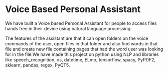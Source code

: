 # Voice Based Personal Assistant

We have built a Voice based Personal Assistant for people to access files hands free in their device using natural language processing.

The features of the assistant are that it can open folders on the voice commands of the user, open files in that folder and also find words in that file and create new file containing pages that had the word user was looking for in the file.We have made this project on python using NLP and libraries like speech_recognition, os, datetime, ELmo, tensorflow, spacy, PyPDF2, sklearn, pandas, regex, PyQT5. 

